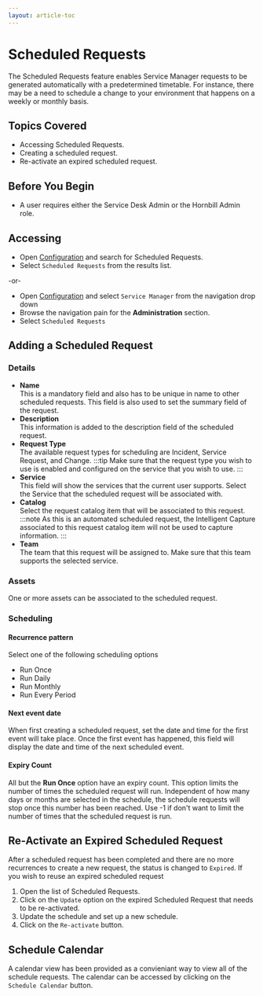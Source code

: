 ```yaml
---
layout: article-toc
---
```

# Scheduled Requests
The Scheduled Requests feature enables Service Manager requests to be generated automatically with a predetermined timetable.  For instance, there may be a need to schedule a change to your environment that happens on a weekly or monthly basis.

## Topics Covered
* Accessing Scheduled Requests.
* Creating a scheduled request.
* Re-activate an expired scheduled request.

## Before You Begin
* A user requires either the Service Desk Admin or the Hornbill Admin role.

## Accessing
* Open [Configuration](/esp-config/getting-started/using-configuration) and search for Scheduled Requests.
* Select `Scheduled Requests` from the results list.

-or-

* Open [Configuration](/esp-config/getting-started/using-configuration) and select `Service Manager` from the navigation drop down
* Browse the navigation pain for the **Administration** section.
* Select `Scheduled Requests`

## Adding a Scheduled Request

### Details
* **Name**<br>This is a mandatory field and also has to be unique in name to other scheduled requests.  This field is also used to set the summary field of the request.
* **Description**<br>This information is added to the description field of the scheduled request.
* **Request Type**<br>The available request types for scheduling are Incident, Service Request, and Change. 
    :::tip
    Make sure that the request type you wish to use is enabled and configured on the service that you wish to use.
    :::
* **Service**<br>This field will show the services that the current user supports. Select the Service that the scheduled request will be associated with.
* **Catalog**<br>Select the  request catalog item that will be associated to this request.  
    :::note
    As this is an automated scheduled request, the Intelligent Capture associated to this request catalog item will not be used to capture information.
    :::
* **Team**<br>The team that this request will be assigned to.  Make sure that this team supports the selected service.

### Assets
One or more assets can be associated to the scheduled request.

### Scheduling
#### Recurrence pattern
Select one of the following scheduling options
* Run Once
* Run Daily
* Run Monthly
* Run Every Period

#### Next event date
When first creating a scheduled request, set the date and time for the first event will take place.  Once the first event has happened, this field will display the date and time of the next scheduled event.

#### Expiry Count
All but the **Run Once** option have an expiry count.  This option limits the number of times the scheduled request will run.  Independent of how many days or months are selected in the schedule, the schedule requests will stop once this number has been reached. Use -1 if don't want to limit the number of times that the scheduled request is run.

## Re-Activate an Expired Scheduled Request
After a scheduled request has been completed and there are no more recurrences to create a new request, the status is changed to `Expired`.  If you wish to reuse an expired scheduled request

1. Open the list of Scheduled Requests.
1. Click on the `Update` option on the expired Scheduled Request that needs to be re-activated.
1. Update the schedule and set up a new schedule.
1. Click on the `Re-activate` button.

## Schedule Calendar
A calendar view has been provided as a convieniant way to view all of the schedule requests.  The calendar can be accessed by clicking on the `Schedule Calendar` button.